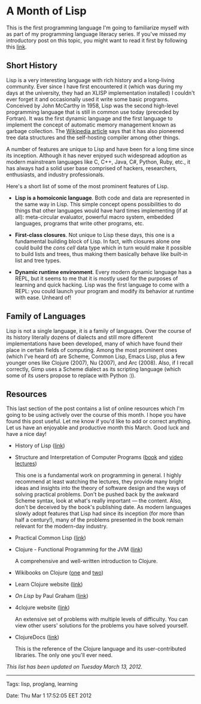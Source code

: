 A Month of Lisp
===============

This is the first programming language I'm going to familiarize myself with as
part of my programming language literacy series. If you've missed my
introductory post on this topic, you might want to read it first by following
this [link][1].

  [1]: https://github.com/alco/blog/blob/master/posts/2012-03-01-prog-lang-literacy.md

## Short History ##

Lisp is a very interesting language with rich history and a long-living
community. Ever since I have first encountered it (which was during my days at
the university, they had an XLISP implementation installed) I couldn't ever
forget it and occasionally used it write some basic programs. Conceived by John
McCarthy in 1958, Lisp was the second high-level programming language that is
still in common use today (preceded by Fortran). It was the first dynamic
language and the first language to implement the concept of automatic memory
management known as garbage collection. The [Wikipedia article][2] says that it
has also pioneered tree data structures and the self-hosting compiler among
other things.

A number of features are unique to Lisp and have been for a long time since its
inception. Although it has never enjoyed such widespread adoption as modern
mainstream languages like C, C++, Java, C#, Python, Ruby, etc., it has always
had a solid user base comprised of hackers, researchers, enthusiasts, and
industry professionals.

Here's a short list of some of the most prominent features of Lisp.

* **Lisp is a homoiconic language**. Both code and data are represented in the
  same way in Lisp. This simple concept opens possibilities to do things that
  other languages would have hard times implementing (if at all): meta-circular
  evaluator, powerful macro system, embedded languages, programs that write
  other programs, etc.

* **First-class closures**. Not unique to Lisp these days, this one is a
  fundamental building block of Lisp. In fact, with closures alone one could
  build the _cons cell_ data type which in turn would make it possible to build
  lists and trees, thus making them basically behave like built-in list and
  tree types.

* **Dynamic runtime environment**. Every modern dynamic language has a REPL,
  but it seems to me that it is mostly used for the purposes of learning and
  quick hacking.  Lisp was the first language to come with a REPL: you could
  launch your program and modify its behavior at runtime with ease. Unheard of!

  [2]: http://en.wikipedia.org/wiki/Lisp_(programming_language)

## Family of Languages ##

Lisp is not a single language, it is a family of languages. Over the course of
its history literally dozens of dialects and still more different implementations
have been developed, many of which have found their place in certain fields of
computing. Among the most prominent ones (which I've heard of) are Scheme,
Common Lisp, Emacs Lisp, plus a few younger ones like Clojure (2007), Nu
(2007), and Arc (2008). Also, if I recall correctly, Gimp uses a Scheme dialect
as its scripting language (which some of its users propose to replace with
Python :)).


## Resources ##

This last section of the post contains a list of online resources which I'm
going to be using actively over the course of this month. I hope you have found
this post useful. Let me know if you'd like to add or correct anything. Let us
have an enjoyable and productive month this March. Good luck and have a nice
day!

* History of Lisp
    ([link](http://www-formal.stanford.edu/jmc/history/lisp/lisp.html))

* Structure and Interpretation of Computer Programs
    ([book](http://mitpress.mit.edu/sicp/full-text/book/book.html) and
     [video lectures](http://groups.csail.mit.edu/mac/classes/6.001/abelson-sussman-lectures/))

  This one is a fundamental work on programming in general. I highly recommend
  at least watching the lectures, they provide many bright ideas and insights
  into the theory of software design and the ways of solving practical
  problems. Don't be pushed back by the awkward Scheme syntax, look at what's
  really important — the content. Also, don't be deceived by the book's
  publishing date. As modern languages slowly adopt features that Lisp had
  since its inception (for more than half a century!), many of the problems
  presented in the book remain relevant for the modern-day industry.

* Practical Common Lisp
    ([link](http://www.gigamonkeys.com/book/))

* Clojure - Functional Programming for the JVM
    ([link](http://java.ociweb.com/mark/clojure/article.html))

  A comprehensive and well-written introduction to Clojure.

* Wikibooks on Clojure
    ([one](http://en.wikibooks.org/wiki/Learning_Clojure) and
     [two](http://en.wikibooks.org/wiki/Clojure_Programming))

* Learn Clojure website
    ([link](http://learn-clojure.com/))

* _On Lisp_ by Paul Graham
    ([link](http://en.wikipedia.org/wiki/On_Lisp))

* 4clojure website
    ([link](http://www.4clojure.com/))

  An extensive set of problems with multiple levels of difficulty. You can view
  other users' solutions for the problems you have solved yourself.

* ClojureDocs
    ([link](http://clojuredocs.org/))

  This is the reference of the Clojure language and its user-contributed
  libraries. The only one you'll ever need.

_This list has been updated on Tuesday March 13, 2012._

---
Tags: lisp, proglang, learning

Date: Thu Mar  1 17:52:05 EET 2012
